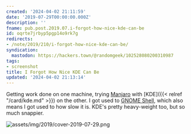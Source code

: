 ```yaml
---
created: '2024-04-02 21:11:59'
date: '2019-07-29T00:00:00.000Z'
description: ''
fname: pub.post.2019.07.i-forgot-how-nice-kde-can-be
id: oqrte7jrbyp5pgp14o9rk7g
redirects:
- /note/2019/210/i-forgot-how-nice-kde-can-be/
syndication:
  mastodon: https://hackers.town/@randomgeek/102528080200310987
tags:
- screenshot
title: I Forgot How Nice KDE Can Be
updated: '2024-04-02 21:13:14'
---
```


Getting work done on one machine, trying [Manjaro](https://manjaro.org/) with [KDE]({{< relref "/card/kde.md" >}}) on the other. I got used to [GNOME Shell](https://wiki.gnome.org/Projects/GnomeShell), which also means I got used to how slow it is. KDE's pretty heavy-weight too, but so much snappier.

![assets/img/2019/cover-2019-07-29.png](assets/img/2019/cover-2019-07-29.png)